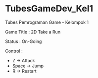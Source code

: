 # TubesGameDev_Kel1
Tubes Pemrograman Game - Kelompok 1

Game Title  : 2D Take a Run

Status      : On-Going

Control :
- Z			->	Attack
- Space     ->  Jump
- R         ->  Restart
